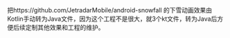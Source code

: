 把https://github.com/JetradarMobile/android-snowfall 的下雪动画效果由Kotlin手动转为Java文件，因为这个工程不是很大，就3个kt文件，转为Java后方便后续定制其他效果和工程的维护。